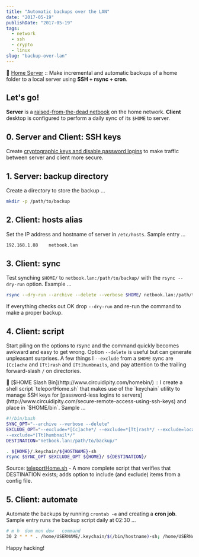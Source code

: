 ```yaml
---
title: "Automatic backups over the LAN"
date: "2017-05-19"
publishDate: "2017-05-19"
tags:
  - network
  - ssh
  - crypto
  - linux
slug: "backup-over-lan"
---
```


:penguin: [Home Server](http://www.circuidipity.com/home-server/) :: Make incremental and automatic backups of a home folder to a local server using **SSH + rsync + cron**.

## Let's go!

**Server** is a [raised-from-the-dead netbook](http://www.circuidipity.com/laptop-home-server) on the home network. **Client** desktop is configured to perform a daily sync of its `$HOME` to server.

## 0. Server and Client: SSH keys

Create [cryptographic keys and disable password logins](http://www.circuidipity.com/secure-remote-access-using-ssh-keys) to make traffic between server and client more secure.

## 1. Server: backup directory

Create a directory to store the backup ...

```bash
mkdir -p /path/to/backup                                             
```

## 2. Client: hosts alias

Set the IP address and hostname of server in `/etc/hosts`. Sample entry ...

```bash
192.168.1.88    netbook.lan
```

## 3. Client: sync

Test synching `$HOME/` to `netbook.lan:/path/to/backup/` with the `rsync --dry-run` option. Example ...

```bash
rsync --dry-run --archive --delete --verbose $HOME/ netbook.lan:/path/to/backup/
```

If everything checks out OK drop `--dry-run` and re-run the command to make a proper backup.

## 4. Client: script

Start piling on the options to rsync and the command quickly becomes awkward and easy to get wrong. Option `--delete` is useful but can generate unpleasant surprises. A few things I `--exclude` from a `$HOME` sync are `[Cc]ache` and `[Tt]rash` and `[Tt]humbnails`, and pay attention to the trailing forward-slash `/` on directories.

:penguin: [$HOME Slash Bin](http://www.circuidipity.com/homebin/) :: I create a shell script `teleportHome.sh` that makes use of the `keychain` utility to manage SSH keys for [password-less logins to servers](http://www.circuidipity.com/secure-remote-access-using-ssh-keys) and place in `$HOME/bin`. Sample ...

```bash
#!/bin/bash                                                                     
SYNC_OPT="--archive --verbose --delete"
EXCLUDE_OPT="--exclude=*[Cc]ache*/ --exclude=*[Tt]rash*/ --exclude=local/ \
--exclude=*[Tt]humbnail*/"
DESTINATION="netbook.lan:/path/to/backup/"

. ${HOME}/.keychain/${HOSTNAME}-sh                                              
rsync $SYNC_OPT $EXCLUDE_OPT ${HOME}/ ${DESTINATION}/
```

Source: [teleportHome.sh](https://github.com/vonbrownie/homebin/blob/master/teleportHome.sh) - A more complete script that verifies that DESTINATION exists; adds option to include (and exclude) items from a config file.

## 5. Client: automate

Automate the backups by running `crontab -e` and creating a **cron job**. Sample entry runs the backup script daily at 02:30 ...

```bash
# m h  dom mon dow   command
30 2 * * * . /home/USERNAME/.keychain/$(/bin/hostname)-sh; /home/USERNAME/bin/teleportHome.sh netbook.lan:/path/to/backup/
```

Happy hacking!
